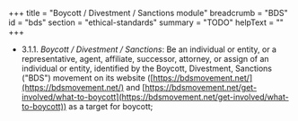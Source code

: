 +++
title = "Boycott / Divestment / Sanctions module"
breadcrumb = "BDS"
id = "bds"
section = "ethical-standards"
summary = "TODO"
helpText = ""
+++

- 3.1.1. *Boycott / Divestment / Sanctions*: Be an individual or entity, or a representative, agent, affiliate, successor, attorney, or assign of an individual or entity, identified by the Boycott, Divestment, Sanctions ("BDS") movement on its website ([https://bdsmovement.net/](https://bdsmovement.net/) and [https://bdsmovement.net/get-involved/what-to-boycott](https://bdsmovement.net/get-involved/what-to-boycott)) as a target for boycott;
